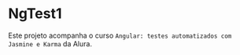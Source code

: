 # NgTest1

Este projeto acompanha o curso `Angular: testes automatizados com Jasmine e Karma` da Alura.